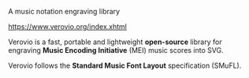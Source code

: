 A music notation engraving library

https://www.verovio.org/index.xhtml

Verovio is a fast, portable and lightweight **open-source** library for engraving **Music Encoding Initiative** (MEI) music scores into SVG.

Verovio follows the **Standard Music Font Layout** specification (SMuFL).
